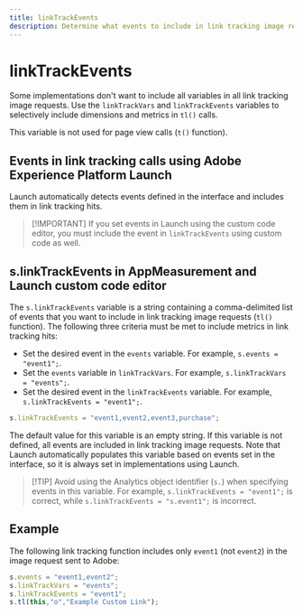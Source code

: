 ```yaml
---
title: linkTrackEvents
description: Determine what events to include in link tracking image requests.
---
```


# linkTrackEvents

Some implementations don't want to include all variables in all link tracking image requests. Use the `linkTrackVars` and `linkTrackEvents` variables to selectively include dimensions and metrics in `tl()` calls.

This variable is not used for page view calls (`t()` function).

## Events in link tracking calls using Adobe Experience Platform Launch

Launch automatically detects events defined in the interface and includes them in link tracking hits.

> [!IMPORTANT] If you set events in Launch using the custom code editor, you must include the event in `linkTrackEvents` using custom code as well.

## s.linkTrackEvents in AppMeasurement and Launch custom code editor

The `s.linkTrackEvents` variable is a string containing a comma-delimited list of events that you want to include in link tracking image requests (`tl()` function). The following three criteria must be met to include metrics in link tracking hits:

* Set the desired event in the `events` variable. For example, `s.events = "event1";`.
* Set the `events` variable in `linkTrackVars`. For example, `s.linkTrackVars = "events";`.
* Set the desired event in the `linkTrackEvents` variable. For example, `s.linkTrackEvents = "event1";`.

```js
s.linkTrackEvents = "event1,event2,event3,purchase";
```

The default value for this variable is an empty string. If this variable is not defined, all events are included in link tracking image requests. Note that Launch automatically populates this variable based on events set in the interface, so it is always set in implementations using Launch.

> [!TIP] Avoid using the Analytics object identifier (`s.`) when specifying events in this variable. For example, `s.linkTrackEvents = "event1";` is correct, while `s.linkTrackEvents = "s.event1";` is incorrect.

## Example

The following link tracking function includes only `event1` (not `event2`) in the image request sent to Adobe:

```js
s.events = "event1,event2";
s.linkTrackVars = "events";
s.linkTrackEvents = "event1";
s.tl(this,"o","Example Custom Link");
```

